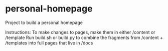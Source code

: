 # personal-homepage
Project to build a personal homepage

Instructions:
To make changes to pages, make them in either /content  or /template
Run build.sh or build.py to combine the fragments from /content + /templates into full pages that live in /docs

